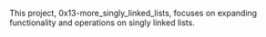 This project, 0x13-more_singly_linked_lists, focuses on expanding functionality and operations on singly linked lists.
